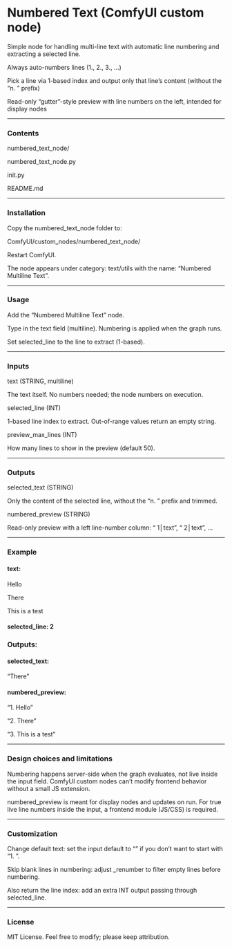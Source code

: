 # Numbered Text (ComfyUI custom node)
Simple node for handling multi-line text with automatic line numbering and extracting a selected line.

Always auto-numbers lines (1., 2., 3., …)

Pick a line via 1-based index and output only that line’s content (without the “n. ” prefix)

Read-only “gutter”-style preview with line numbers on the left, intended for display nodes

---

### Contents
numbered_text_node/

numbered_text_node.py

init.py

README.md

---

### Installation
Copy the numbered_text_node folder to:

ComfyUI/custom_nodes/numbered_text_node/

Restart ComfyUI.

The node appears under category: text/utils with the name: “Numbered Multiline Text”.

---

### Usage
Add the “Numbered Multiline Text” node.

Type in the text field (multiline). Numbering is applied when the graph runs.

Set selected_line to the line to extract (1-based).

---

### Inputs
text (STRING, multiline)

The text itself. No numbers needed; the node numbers on execution.

selected_line (INT)

1-based line index to extract. Out-of-range values return an empty string.

preview_max_lines (INT)

How many lines to show in the preview (default 50).

---

### Outputs
selected_text (STRING)

Only the content of the selected line, without the “n. ” prefix and trimmed.

numbered_preview (STRING)

Read-only preview with a left line-number column: “ 1│text”, “ 2│text”, …

---

### Example

#### text:

Hello

There

This is a test

#### selected_line: 2

### Outputs:

#### selected_text: 

“There”

#### numbered_preview:

“1. Hello”

“2. There”

“3. This is a test”

---

### Design choices and limitations
Numbering happens server-side when the graph evaluates, not live inside the input field. ComfyUI custom nodes can’t modify frontend behavior without a small JS extension.

numbered_preview is meant for display nodes and updates on run. For true live line numbers inside the input, a frontend module (JS/CSS) is required.

---

### Customization
Change default text: set the input default to “” if you don’t want to start with “1. ”.

Skip blank lines in numbering: adjust _renumber to filter empty lines before numbering.

Also return the line index: add an extra INT output passing through selected_line.

---

### License
MIT License. Feel free to modify; please keep attribution.
